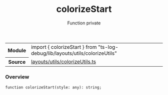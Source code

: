 <header class="symbol-info-header">    <h1 id="colorizestart">colorizeStart</h1>    <label class="symbol-info-type-label function">Function</label>    <label class="api-type-label private">private</label>  </header>
<section class="symbol-info">      <table class="is-full-width">        <tbody>        <tr>          <th>Module</th>          <td>            <div class="lang-typescript">                <span class="token keyword">import</span> { colorizeStart }                 <span class="token keyword">from</span>                 <span class="token string">"ts-log-debug/lib/layouts/utils/colorizeUtils"</span>                            </div>          </td>        </tr>        <tr>          <th>Source</th>          <td>            <a href="https://github.com/romakita/log-debug/blob/v4.0.2/src/layouts/utils/colorizeUtils.ts#L0-L0">                layouts/utils/colorizeUtils.ts            </a>        </td>        </tr>                </tbody>      </table>    </section>

### Overview

<pre><code class="typescript-lang">function <span class="token function">colorizeStart</span><span class="token punctuation">(</span>style<span class="token punctuation">:</span> <span class="token keyword">any</span><span class="token punctuation">)</span><span class="token punctuation">:</span> <span class="token keyword">string</span><span class="token punctuation">;</span></code></pre>
